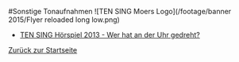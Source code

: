 #Sonstige Tonaufnahmen
![TEN SING Moers Logo](/footage/banner 2015/Flyer reloaded long low.png)

* [TEN SING Hörspiel 2013 - Wer hat an der Uhr gedreht?](http://bit.ly/TSHoerspiel2013)

[Zurück zur Startseite](../../Linkliste.md)
